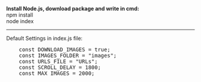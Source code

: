 <b>Install Node.js, download package and write in cmd:</b>
<br>
npm install
<br>
node index
<hr>
Default Settings in index.js file:
<br>
<pre>
    const DOWNLOAD_IMAGES = true;
    const IMAGES_FOLDER = "images";
    const URLS_FILE = "URLs";
    const SCROLL_DELAY = 1800;
    const MAX_IMAGES = 2000;
</pre>